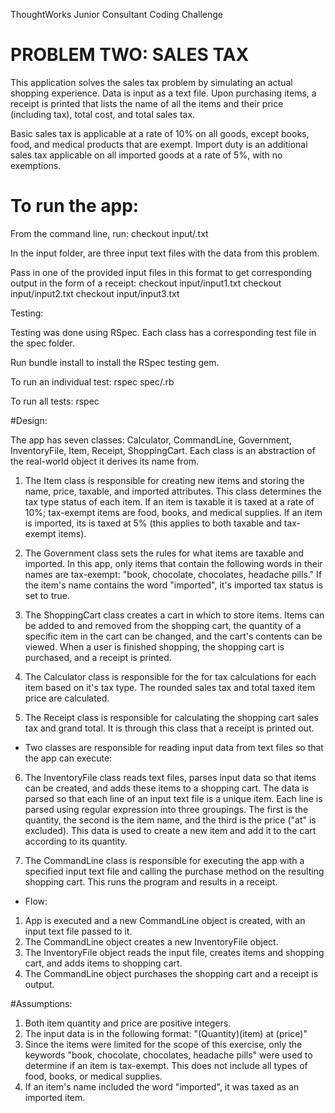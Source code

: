 ThoughtWorks Junior Consultant Coding Challenge
# PROBLEM TWO: SALES TAX

This application solves the sales tax problem by simulating an actual shopping experience. Data is input as a text file. Upon purchasing items, a receipt is printed that lists the name of all the items and their price (including tax), total cost, and total sales tax.

Basic sales tax is applicable at a rate of 10% on all goods, except books, food, and medical products that are exempt. Import duty is an additional sales tax applicable on all imported goods at a rate of 5%, with no exemptions.
 


# To run the app:
From the command line, run: checkout input/<filename>.txt

In the input folder, are three input text files with the data from this problem.

Pass in one of the provided input files in this format to get corresponding output in the form of a receipt:
  checkout input/input1.txt
    <!-- Results in Output 1 -->
  checkout input/input2.txt
    <!-- Results in Output 2 -->
  checkout input/input3.txt
    <!-- Results in Output 3 -->

Testing:

Testing was done using RSpec. Each class has a corresponding test file in the spec folder. 

Run bundle install to install the RSpec testing gem.

To run an individual test:
  rspec spec/<filename>.rb

To run all tests:
  rspec

#Design: 

The app has seven classes: Calculator, CommandLine, Government, InventoryFile, Item, Receipt, ShoppingCart. Each class is an abstraction of the real-world object it derives its name from. 

1. The Item class is responsible for creating new items and storing the name, price, taxable, and imported attributes. This class determines the tax type status of each item. If an item is taxable it is taxed at a rate of 10%; tax-exempt items are food, books, and medical supplies. If an item is imported, its is taxed at 5% (this applies to both taxable and tax-exempt items). 

2. The Government class sets the rules for what items are taxable and imported. In this app, only items that contain the following words in their names are tax-exempt: "book, chocolate, chocolates, headache pills." If the item's name contains the word "imported", it's imported tax status is set to true.  

3. The ShoppingCart class creates a cart in which to store items. Items can be added to and removed from the shopping cart, the quantity of a specific item in the cart can be changed, and the cart's contents can be viewed. When a user is finished shopping, the shopping cart is purchased, and a receipt is printed.

4. The Calculator class is responsible for the for tax calculations for each item based on it's tax type. The rounded sales tax and total taxed item price are calculated. 

5. The Receipt class is responsible for calculating the shopping cart sales tax and grand total. It is through this class that a receipt is printed out.

- Two classes are responsible for reading input data from text files so that the app can execute:

6. The InventoryFile class reads text files, parses input data so that items can be created, and adds these items to a shopping cart. The data is parsed so that each line of an input text file is a unique item. Each line is parsed using regular expression into three groupings. The first is the quantity, the second is the item name, and the third is the price ("at" is excluded). This data is used to create a new item and add it to the cart according to its quantity.

7. The CommandLine class is responsible for executing the app with a specified input text file and calling the purchase method on the resulting shopping cart. This runs the program and results in a receipt.

- Flow:
1. App is executed and a new CommandLine object is created, with an input text file passed to it.
2. The CommandLine object creates a new InventoryFile object.
3. The InventoryFile object reads the input file, creates items and shopping cart, and adds items to shopping cart. 
4. The CommandLine object purchases the shopping cart and a receipt is output.

#Assumptions:

1. Both item quantity and price are positive integers.
2. The input data is in the following format:
"(Quantity)(item) at (price)"
3. Since the items were limited for the scope of this exercise, only the keywords "book, chocolate, chocolates, headache pills" were used to determine if an item is tax-exempt. This does not include all types of food, books, or medical supplies. 
3. If an item's name included the word "imported", it was taxed as an imported item.
